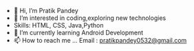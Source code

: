 - 👋 Hi, I’m Pratik Pandey
- 👀 I’m interested in coding,exploring new technologies
- Skills: HTML, CSS, Java,Python
- 🌱 I’m currently learning Android Development
- 📫 How to reach me ...
Email : pratikpandey0532@gmail.com
<!---
Pratik1805/Pratik1805 is a ✨ special ✨ repository because its `README.md` (this file) appears on your GitHub profile.
You can click the Preview link to take a look at your changes.
--->
